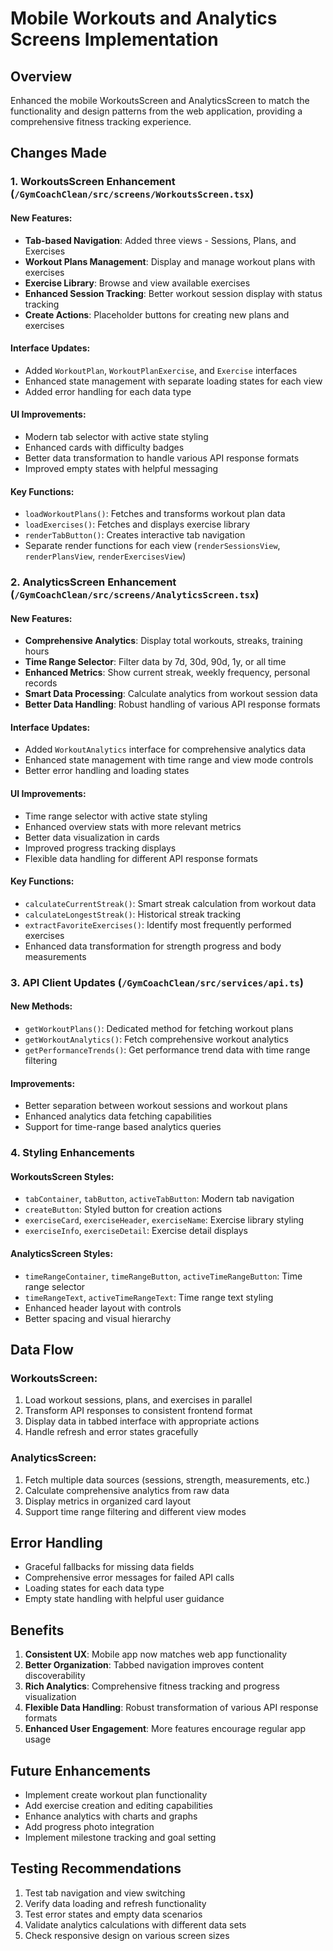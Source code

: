 # Mobile Workouts and Analytics Screens Implementation

## Overview

Enhanced the mobile WorkoutsScreen and AnalyticsScreen to match the functionality and design patterns from the web application, providing a comprehensive fitness tracking experience.

## Changes Made

### 1. WorkoutsScreen Enhancement (`/GymCoachClean/src/screens/WorkoutsScreen.tsx`)

#### New Features:

- **Tab-based Navigation**: Added three views - Sessions, Plans, and Exercises
- **Workout Plans Management**: Display and manage workout plans with exercises
- **Exercise Library**: Browse and view available exercises
- **Enhanced Session Tracking**: Better workout session display with status tracking
- **Create Actions**: Placeholder buttons for creating new plans and exercises

#### Interface Updates:

- Added `WorkoutPlan`, `WorkoutPlanExercise`, and `Exercise` interfaces
- Enhanced state management with separate loading states for each view
- Added error handling for each data type

#### UI Improvements:

- Modern tab selector with active state styling
- Enhanced cards with difficulty badges
- Better data transformation to handle various API response formats
- Improved empty states with helpful messaging

#### Key Functions:

- `loadWorkoutPlans()`: Fetches and transforms workout plan data
- `loadExercises()`: Fetches and displays exercise library
- `renderTabButton()`: Creates interactive tab navigation
- Separate render functions for each view (`renderSessionsView`, `renderPlansView`, `renderExercisesView`)

### 2. AnalyticsScreen Enhancement (`/GymCoachClean/src/screens/AnalyticsScreen.tsx`)

#### New Features:

- **Comprehensive Analytics**: Display total workouts, streaks, training hours
- **Time Range Selector**: Filter data by 7d, 30d, 90d, 1y, or all time
- **Enhanced Metrics**: Show current streak, weekly frequency, personal records
- **Smart Data Processing**: Calculate analytics from workout session data
- **Better Data Handling**: Robust handling of various API response formats

#### Interface Updates:

- Added `WorkoutAnalytics` interface for comprehensive analytics data
- Enhanced state management with time range and view mode controls
- Better error handling and loading states

#### UI Improvements:

- Time range selector with active state styling
- Enhanced overview stats with more relevant metrics
- Better data visualization in cards
- Improved progress tracking displays
- Flexible data handling for different API response formats

#### Key Functions:

- `calculateCurrentStreak()`: Smart streak calculation from workout data
- `calculateLongestStreak()`: Historical streak tracking
- `extractFavoriteExercises()`: Identify most frequently performed exercises
- Enhanced data transformation for strength progress and body measurements

### 3. API Client Updates (`/GymCoachClean/src/services/api.ts`)

#### New Methods:

- `getWorkoutPlans()`: Dedicated method for fetching workout plans
- `getWorkoutAnalytics()`: Fetch comprehensive workout analytics
- `getPerformanceTrends()`: Get performance trend data with time range filtering

#### Improvements:

- Better separation between workout sessions and workout plans
- Enhanced analytics data fetching capabilities
- Support for time-range based analytics queries

### 4. Styling Enhancements

#### WorkoutsScreen Styles:

- `tabContainer`, `tabButton`, `activeTabButton`: Modern tab navigation
- `createButton`: Styled button for creation actions
- `exerciseCard`, `exerciseHeader`, `exerciseName`: Exercise library styling
- `exerciseInfo`, `exerciseDetail`: Exercise detail displays

#### AnalyticsScreen Styles:

- `timeRangeContainer`, `timeRangeButton`, `activeTimeRangeButton`: Time range selector
- `timeRangeText`, `activeTimeRangeText`: Time range text styling
- Enhanced header layout with controls
- Better spacing and visual hierarchy

## Data Flow

### WorkoutsScreen:

1. Load workout sessions, plans, and exercises in parallel
2. Transform API responses to consistent frontend format
3. Display data in tabbed interface with appropriate actions
4. Handle refresh and error states gracefully

### AnalyticsScreen:

1. Fetch multiple data sources (sessions, strength, measurements, etc.)
2. Calculate comprehensive analytics from raw data
3. Display metrics in organized card layout
4. Support time range filtering and different view modes

## Error Handling

- Graceful fallbacks for missing data fields
- Comprehensive error messages for failed API calls
- Loading states for each data type
- Empty state handling with helpful user guidance

## Benefits

1. **Consistent UX**: Mobile app now matches web app functionality
2. **Better Organization**: Tabbed navigation improves content discoverability
3. **Rich Analytics**: Comprehensive fitness tracking and progress visualization
4. **Flexible Data Handling**: Robust transformation of various API response formats
5. **Enhanced User Engagement**: More features encourage regular app usage

## Future Enhancements

- Implement create workout plan functionality
- Add exercise creation and editing capabilities
- Enhance analytics with charts and graphs
- Add progress photo integration
- Implement milestone tracking and goal setting

## Testing Recommendations

1. Test tab navigation and view switching
2. Verify data loading and refresh functionality
3. Test error states and empty data scenarios
4. Validate analytics calculations with different data sets
5. Check responsive design on various screen sizes
